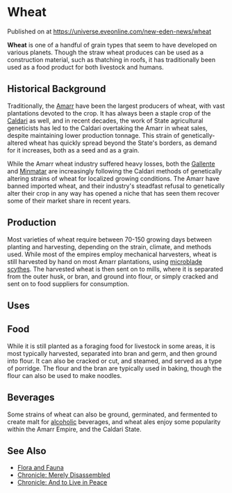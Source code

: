 # Wheat
Published on  at https://universe.eveonline.com/new-eden-news/wheat

**Wheat** is one of a handful of grain types that seem to have developed on various planets. Though the straw wheat produces can be used as a construction material, such as thatching in roofs, it has traditionally been used as a food product for both livestock and humans.

Historical Background
----------

Traditionally, the [Amarr](6BPFRy27fN4LnYlIyzvEwo) have been the largest producers of wheat, with vast plantations devoted to the crop. It has always been a staple crop of the [Caldari](7unGNsrMFwIWXMMbrM2jfy) as well, and in recent decades, the work of State agricultural geneticists has led to the Caldari overtaking the Amarr in wheat sales, despite
maintaining lower production tonnage. This strain of genetically-altered wheat has quickly spread beyond the State's borders, as demand for it increases, both as a seed and as a grain.

While the Amarr wheat industry suffered heavy losses, both the [Gallente](4bufc5OaK80rlo20Pez6gK) and [Minmatar](1rpu7pfwTPVznAczjw2pOp) are increasingly following the Caldari methods of genetically altering strains of wheat for localized growing conditions. The Amarr have banned imported wheat, and their industry's steadfast refusal to genetically alter their crop in any way has opened a niche that has seen them recover some of their market share in recent years.

Production
----------

Most varieties of wheat require between 70-150 growing days between planting and harvesting, depending on the strain, climate, and methods used. While most of the empires employ mechanical harvesters, wheat is still harvested by hand on most Amarr plantations, using [microblade scythes](54EwXzKO3bQSV7AG8739jn). The harvested wheat is then sent on to mills, where it is separated from the outer husk, or bran, and ground into flour, or simply cracked and sent on to food suppliers for consumption.

Uses
----------

Food
----------

While it is still planted as a foraging food for livestock in some areas, it is most typically harvested, separated into bran and germ, and then ground into flour. It can also be cracked or cut, and steamed, and served as a type of porridge. The flour and the bran are typically used in baking, though the flour can also be used to make noodles.

Beverages
----------

Some strains of wheat can also be ground, germinated, and fermented to create malt for [alcoholic](5psuJ4XWCWeZvhVCywlqDj) beverages, and wheat ales enjoy some popularity within the Amarr Empire, and the Caldari
State.

See Also
----------

- [Flora and Fauna](3kiVIQv91cJvCI1fxrqJma)
- [Chronicle: Merely Disassembled](9vcOoyYmkzS2P6doWwCic)
- [Chronicle: And to Live in Peace](3VmJn2sgpvJfGhqaDdYOAL)
